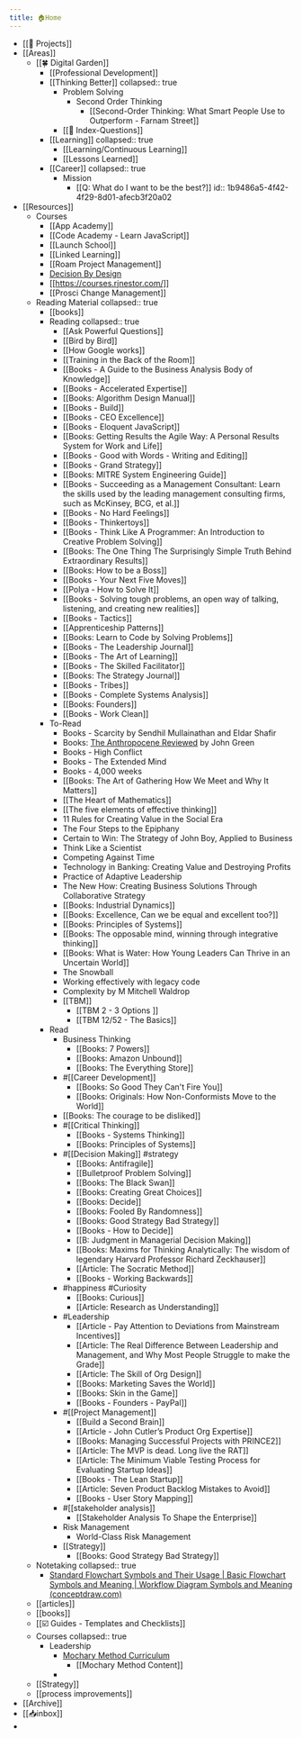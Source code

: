 ```yaml
---
title: 🏠Home
---
```


- [[🚧 Projects]]
- [[Areas]]
	- [[🍀 Digital Garden]]
		- [[Professional Development]]
		- [[Thinking Better]]
		  collapsed:: true
			- Problem Solving
				- Second Order Thinking
					- [[Second-Order Thinking: What Smart People Use to Outperform - Farnam Street]]
			- [[🤔 Index-Questions]]
		- [[Learning]]
		  collapsed:: true
			- [[Learning/Continuous Learning]]
			- [[Lessons Learned]]
		- [[Career]]
		  collapsed:: true
			- Mission
				- [[Q: What do I want to be the best?]]
id:: 1b9486a5-4f42-4f29-8d01-afecb3f20a02
- [[Resources]]
	- Courses
		- [[App Academy]]
		- [[Code Academy - Learn JavaScript]]
		- [[Launch School]]
		- [[Linked Learning]]
		- [[Roam Project Management]]
		- [Decision By Design](https://fscourses.com/courses/enrolled/1003796)
		- [[https://courses.rjnestor.com/]]
		- [[Prosci Change Management]]
	- Reading Material
	  collapsed:: true
		- [[books]]
		- Reading
		  collapsed:: true
			- [[Ask Powerful Questions]]
			- [[Bird by Bird]]
			- [[How Google works]]
			- [[Training in the Back of the Room]]
			- [[Books - A Guide to the Business Analysis Body of Knowledge]]
			- [[Books - Accelerated Expertise]]
			- [[Books: Algorithm Design Manual]]
			- [[Books - Build]]
			- [[Books - CEO Excellence]]
			- [[Books - Eloquent JavaScript]]
			- [[Books: Getting Results the Agile Way: A Personal Results System for Work and Life]]
			- [[Books - Good with Words - Writing and Editing]]
			- [[Books - Grand Strategy]]
			- [[Books: MITRE System Engineering Guide]]
			- [[Books - Succeeding as a Management Consultant: Learn the skills used by the leading management consulting firms, such as McKinsey, BCG, et al.]]
			- [[Books - No Hard Feelings]]
			- [[Books - Thinkertoys]]
			- [[Books - Think Like A Programmer: An Introduction to Creative Problem Solving]]
			- [[Books: The One Thing The Surprisingly Simple Truth Behind Extraordinary Results]]
			- [[Books: How to be a Boss]]
			- [[Books - Your Next Five Moves]]
			- [[Polya - How to Solve It]]
			- [[Books - Solving tough problems, an open way of talking, listening, and creating new realities]]
			- [[Books - Tactics]]
			- [[Apprenticeship Patterns]]
			- [[Books: Learn to Code by Solving Problems]]
			- [[Books - The Leadership Journal]]
			- [[Books - The Art of Learning]]
			- [[Books - The Skilled Facilitator]]
			- [[Books: The Strategy Journal]]
			- [[Books - Tribes]]
			- [[Books - Complete Systems Analysis]]
			- [[Books: Founders]]
			- [[Books - Work Clean]]
		- To-Read
			- Books - Scarcity by Sendhil Mullainathan and Eldar Shafir
			- Books: [The Anthropocene Reviewed](https://www.amazon.com/The-Anthropocene-Reviewed/dp/B08GL11MDJ) by John Green
			- Books - High Conflict
			- Books - The Extended Mind
			- Books - 4,000 weeks
			- [[Books: The Art of Gathering How We Meet and Why It Matters]]
			- [[The Heart of Mathematics]]
			- [[The five elements of effective thinking]]
			- 11 Rules for Creating Value in the Social Era
			- The Four Steps to the Epiphany
			- Certain to Win: The Strategy of John Boy, Applied to Business
			- Think Like a Scientist
			- Competing Against Time
			- Technology in Banking: Creating Value and Destroying Profits
			- Practice of Adaptive Leadership
			- The New How: Creating Business Solutions Through Collaborative Strategy
			- [[Books: Industrial Dynamics]]
			- [[Books: Excellence, Can we be equal and excellent too?]]
			- [[Books: Principles of Systems]]
			- [[Books: The opposable mind, winning through integrative thinking]]
			- [[Books: What is Water: How Young Leaders Can Thrive in an Uncertain World]]
			- The Snowball
			- Working effectively with legacy code
			- Complexity by M Mitchell Waldrop
			- [[TBM]]
				- [[TBM 2 - 3 Options ]]
				- [[TBM 12/52 - The Basics]]
		- Read
			- Business Thinking
				- [[Books: 7 Powers]]
				- [[Books: Amazon Unbound]]
				- [[Books: The Everything Store]]
			- #[[Career Development]]
				- [[Books: So Good They Can't Fire You]]
				- [[Books: Originals: How Non-Conformists Move to the World]]
			- [[Books: The courage to be disliked]]
			- #[[Critical Thinking]]
				- [[Books - Systems Thinking]]
				- [[Books: Principles of Systems]]
			- #[[Decision Making]] #strategy
				- [[Books: Antifragile]]
				- [[Bulletproof Problem Solving]]
				- [[Books: The Black Swan]]
				- [[Books: Creating Great Choices]]
				- [[Books: Decide]]
				- [[Books: Fooled By Randomness]]
				- [[Books: Good Strategy Bad Strategy]]
				- [[Books - How to Decide]]
				- [[B: Judgment in Managerial Decision Making]]
				- [[Books: Maxims for Thinking Analytically: The wisdom of legendary Harvard Professor Richard Zeckhauser]]
				- [[Article: The Socratic Method]]
				- [[Books - Working Backwards]]
			- #happiness #Curiosity
				- [[Books: Curious]]
				- [[Article: Research as Understanding]]
			- #Leadership
				- [[Article - Pay Attention to Deviations from Mainstream Incentives]]
				- [[Article: The Real Difference Between Leadership and Management, and Why Most People Struggle to make the Grade]]
				- [[Article: The Skill of Org Design]]
				- [[Books: Marketing Saves the World]]
				- [[Books: Skin in the Game]]
				- [[Books - Founders - PayPal]]
			- #[[Project Management]]
				- [[Build a Second Brain]]
				- [[Article - John Cutler’s Product Org Expertise]]
				- [[Books: Managing Successful Projects with PRINCE2]]
				- [[Article: The MVP is dead. Long live the RAT]]
				- [[Article: The Minimum Viable Testing Process for Evaluating Startup Ideas]]
				- [[Books - The Lean Startup]]
				- [[Article: Seven Product Backlog Mistakes to Avoid]]
				- [[Books - User Story Mapping]]
			- #[[stakeholder analysis]]
				- [[Stakeholder Analysis To Shape the Enterprise]]
			- Risk Management
				- World-Class Risk Management
			- [[Strategy]]
				- [[Books: Good Strategy Bad Strategy]]
	- Notetaking
	  collapsed:: true
		- [Standard Flowchart Symbols and Their Usage | Basic Flowchart Symbols and Meaning | Workflow Diagram Symbols and Meaning (conceptdraw.com)](https://www.conceptdraw.com/How-To-Guide/flowchart-symbols)
	- [[articles]]
	- [[books]]
	- [[☑️ Guides - Templates and Checklists]]
	- Courses
	  collapsed:: true
		- Leadership
			- [Mochary Method Curriculum](https://docs.google.com/document/d/18FiJbYn53fTtPmphfdCKT2TMWH-8Y2L-MLqDk-MFV4s/edit)
				- [[Mochary Method Content]]
			-
	- [[Strategy]]
	- [[process improvements]]
- [[Archive]]
- [[📥inbox]]
-